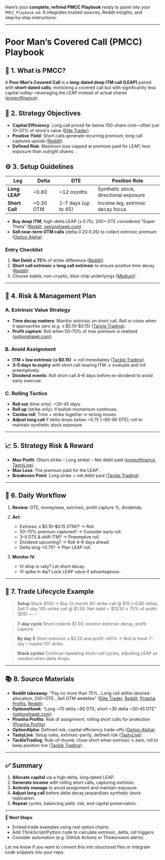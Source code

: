 Here’s your **complete, refined PMCC Playbook** ready to paste into your `PMCC_Playbook.md`. It integrates trusted sources, Reddit insights, and step‑by‑step instructions:

---

# Poor Man’s Covered Call (PMCC) Playbook

## 🧩 1. What is PMCC?

A **Poor Man’s Covered Call** is a **long-dated deep ITM call (LEAP)** paired with **short-dated calls**, mimicking a covered call but with significantly less capital outlay—leveraging the LEAP instead of actual shares ([projectfinance][1]).

## 🎯 2. Strategy Objectives

* **Capital Efficiency**: Long call priced far below 100-share cost—often just 10–20% of stock’s value ([Elite Trader][2]).
* **Positive Yield**: Short calls generate recurring premium; long call captures upside ([Reddit][3]).
* **Defined Risk**: Maximum loss capped at premium paid for LEAP; less exposure than outright shares .

## ⚙️ 3. Setup Guidelines

| Leg            | Delta      | DTE                 | Position Role                         |
| -------------- | ---------- | ------------------- | ------------------------------------- |
| **Long LEAP**  | \~0.80     | \~12 months         | Synthetic stock, directional exposure |
| **Short Call** | \~0.30 OTM | 1–7 days (up to 45) | Income leg, extrinsic decay focus     |

* **Buy deep ITM**, high-delta LEAP (≥ 0.75), 200+ DTE considered “Super Theta” ([Reddit][3], [optionshawk.com][4]).
* **Sell near-term OTM calls** (delta 0.20‑0.35) to collect extrinsic premium ([Option Alpha][5]).

### Entry Checklist

1. **Net Debit ≤ 75%** of strike difference ([Reddit][3]).
2. **Short call extrinsic ≥ long call extrinsic** to ensure positive time decay ([Reddit][3]).
3. Choose stable, non-cryptic, blue-chip underlyings ([Medium][6]).

---

## 🧠 4. Risk & Management Plan

### A. Extrinsic Value Strategy

* **Time decay matters**: Monitor extrinsic on short call. Roll or close when it approaches zero (e.g. ≤ \$0.10–\$0.15) ([Tackle Trading][7]).
* **Profit capture**: Roll when 50–70% of max premium is realized ([optionshawk.com][4]).

### B. Avoid Assignment

* **ITM + low extrinsic (≤ \$0.15)** → roll immediately ([Tackle Trading][7]).
* **3–5 days to expiry** with short call nearing ITM → evaluate and roll preemptively.
* **Dividend events**: Roll short call 4–6 days before ex-dividend to avoid early exercise.

### C. Rolling Tactics

* **Roll out** (time only): +30–45 days.
* **Roll up** (strike only): if bullish momentum continues.
* **Combo roll**: Time + strike together in strong moves .
* **Adjust long call** if delta drops below \~0.75 (\~60–90 DTE); roll to maintain synthetic stock exposure.

---

## 📈 5. Strategy Risk & Reward

* **Max Profit**: (Short strike – Long strike) – Net debit paid ([projectfinance][1], [TastyLive][8]).
* **Max Loss**: The premium paid for the LEAP .
* **Breakeven Point**: Long strike + net debit paid ([Tackle Trading][7]).

---

## 🧭 6. Daily Workflow

1. **Review**: DTE, moneyness, extrinsic, profit capture %, dividends.
2. **Act**:

   * Extrinsic ≤ \$0.10–\$0.15 (ITM)? → Roll.
   * 50–70% premium captured? → Consider early roll.
   * 3–5 DTE & shift ITM? → Preemptive roll.
   * Dividend upcoming? → Roll 4–6 days ahead.
   * Delta long <0.75? → Plan LEAP roll.
3. **Monitor IV**:

   * IV drop in rally? Let short decay.
   * IV spike in dip? Lock LEAP value if advantageous.

---

## 🔁 7. Trade Lifecycle Example

> **Setup**
> Stock \$100 → Buy 12-month 90-strike call @ \$15 (\~0.80 delta), Sell 7-day 105-strike call @ \$1.50. Net debit = \$13.50 ≤ 75% of width (\$15) — ✅

> **7-day cycle**
> Short collects \$1.50; monitor extrinsic decay, profit capture.

> **By day 5**
> Short extrinsic ≤ \$0.20 and profit \~60% → Roll to fresh 7-day / maybe 107 strike.

> **Stack cycles**
> Continue repeating short-call cycles, adjusting LEAP as needed when delta drops.

---

## 📚 8. Source Materials

* **Reddit takeaway**: "Pay no more than 75%…Long call within desired allocation, 200+DTE...Sell OTM weeklies" ([Elite Trader][2], [Reddit][3], [Piranha Profits][9], [Reddit][10]).
* **OptionsHawk**: “Long \~70 delta \~90 DTE; short \~30 delta \~30–45 DTE” ([optionshawk.com][4]).
* **Piranha Profits**: Risk of assignment, rolling short calls for protection ([Piranha Profits][9]).
* **OptionAlpha**: Defined risk, capital efficiency trade-offs ([Option Alpha][5]).
* **TastyLive**: Setup rules, extrinsic-parity, defined risk ([TastyLive][8]).
* **TackleTrading**: Rule-of-thumb: close short when extrinsic ≈ zero, roll to keep position live ([Tackle Trading][7]).

---

## ✅ Summary

1. **Allocate capital** via a high‑delta, long‑dated LEAP.
2. **Generate income** with rolling short calls, capturing extrinsic.
3. **Actively manage** to avoid assignment and maintain exposure.
4. **Adjust long call** before delta decay jeopardizes synthetic stock replication.
5. **Repeat** cycles, balancing yield, risk, and capital preservation.

---

🧠 **Next Steps**:

* Embed trade examples using real option chains.
* Add ThinkScript/Python code to calculate extrinsic, delta, roll triggers.
* Consider automation (e.g. GitHub Actions or Thinkorswim alerts).

Let me know if you want to convert this into structured files or integrate code snippets into your repo.

[1]: https://www.projectfinance.com/poor-mans-covered-call/?utm_source=chatgpt.com "Poor Man's Covered Call [The Ultimate Beginner's Guide]"
[2]: https://www.elitetrader.com/et/threads/poor-mans-covered-call-vs-traditional-long-stock-portfolio.361581/?utm_source=chatgpt.com "Poor Man's Covered Call vs traditional long stock portfolio"
[3]: https://www.reddit.com/r/thetagang/comments/igr7fn/a_poor_mans_guide_to_covered_calls_aka_pmccs_and/?utm_source=chatgpt.com "A Poor Man's Guide to Covered Calls (aka PMCC's) and ... - Reddit"
[4]: https://optionshawk.com/trading-poor-mans-covered-calls/?utm_source=chatgpt.com "Trading Poor Man's Covered Calls - Options Hawk"
[5]: https://optionalpha.com/learn/poor-mans-covered-call?utm_source=chatgpt.com "Poor Man's Covered Call | Option Alpha Guide"
[6]: https://erikbassett.medium.com/the-poor-mans-covered-call-what-it-is-why-i-don-t-use-it-97aac9ab6273?utm_source=chatgpt.com "The Poor Man's Covered Call: What It Is & Why I Don't Use It | Medium"
[7]: https://tackletrading.com/tales-of-a-technician-the-preeminence-of-extrinsic-value-in-covered-call-management/?utm_source=chatgpt.com "The Preeminence of Extrinsic Value in Covered Call Management"
[8]: https://www.tastylive.com/concepts-strategies/poor-man-covered-call?utm_source=chatgpt.com "Poor Man's Covered Call - What is it? | tastylive"
[9]: https://www.piranhaprofits.com/blog/poor-mans-covered-call?utm_source=chatgpt.com "What is a Poor Man's Covered Call and How Does it Work?"
[10]: https://www.reddit.com/r/options/comments/1cwpc61/poor_mans_covered_call/?utm_source=chatgpt.com "Poor Man's covered call : r/options - Reddit"
